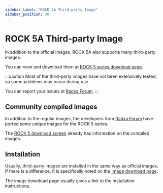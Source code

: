```yaml
---
sidebar_label: "ROCK 5A Third-party Image"
sidebar_position: 30
---
```


# ROCK 5A Third-party Image

In addition to the official images, ROCK 5A also supports many third-party images.

You can view and download them at [ROCK 5 series download page](https://wiki.radxa.com/Rock5/downloads).

:::caution
Most of the third-party images have not been extensively tested, so some problems may occur during use.

You can report your issues at [Radxa Forum](https://forum.radxa.com/).
:::

## Community compiled images

In addition to the regular images, the developers from [Radxa Forum](https://forum.radxa.com/) have ported some unique images for the ROCK 5 series.

The [ROCK 5 download screen](https://wiki.radxa.com/Rock5/downloads) already has information on the compiled images.

## Installation

Usually, third-party images are installed in the same way as official images. If there is a difference, it is specifically noted on the [Image download page](https://wiki.radxa.com/Rock5/downloads).

The image download page usually gives a link to the installation instructions.
